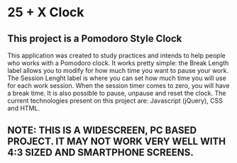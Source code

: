 # 25 + X Clock
## This project is a Pomodoro Style Clock
This application was created to study practices and intends to help people who works with a Pomodoro clock.
It works pretty simple: the Break Length label allows you to modify for how much time you want to pause your work. The Session Lenght label is where you can set how much time you will use for each work session. When the session timer comes to zero, you will have a break time. It is also possible to pause, unpause and reset the clock.
The current technologies present on this project are: Javascript (jQuery), CSS and HTML.
## NOTE: THIS IS A WIDESCREEN, PC BASED PROJECT. IT MAY NOT WORK VERY WELL WITH 4:3 SIZED AND SMARTPHONE SCREENS.
